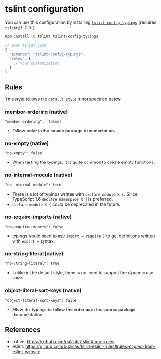 # tslint configuration

You can use this configuration by installing [`tslint-config-typings`](https://github.com/typings/tslint-config-typings) (requires `tslint@3.7.0+`)

```sh
npm install -D tslint tslint-config-typings
```

```js
// your tslint.json
{
  "extends": "tslint-config-typings",
  "rules": {
    // your customization
  }
}
```

## Rules

This style follows the [`default style`](../default/tslint.md) if not specified below.

### membor-ordering (native)

`"member-ordering": [false]`

- Follow order in the source package documentation.

### no-empty (native)

`"no-empty": false`

- When testing the typings, it is quite common to create empty functions.

### no-internal-module (native)

`"no-internal-module": true`

- There is a lot of typings written with `declare module X {`. Since TypeScript 1.6 `declare namespace X {` is preferred.
- `declare module X {` could be deprecated in the future.

### no-require-imports (native)

`"no-require-imports": false`

- typings would need to use `import = require()` to get definitions written with `export =` syntax.

### no-string-literal (native)

`"no-string-literal": true`

- Unlike in the default style, there is no need to support the dynamic use case.

### object-literal-sort-keys (native)

`"object-literal-sort-keys": false`

- Allow the typings to follow the order as in the source package documentation.

## References

- native: https://github.com/palantir/tslint#core-rules
- eslint: <https://github.com/buzinas/tslint-eslint-rules#rules-copied-from-eslint-website>
